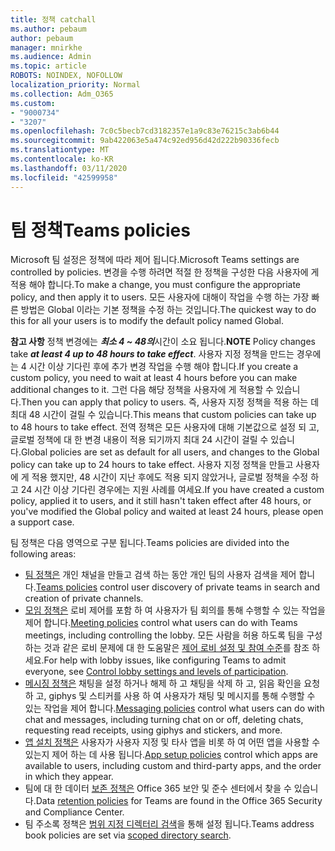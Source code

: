 ```yaml
---
title: 정책 catchall
ms.author: pebaum
author: pebaum
manager: mnirkhe
ms.audience: Admin
ms.topic: article
ROBOTS: NOINDEX, NOFOLLOW
localization_priority: Normal
ms.collection: Adm_O365
ms.custom:
- "9000734"
- "3207"
ms.openlocfilehash: 7c0c5becb7cd3182357e1a9c83e76215c3ab6b44
ms.sourcegitcommit: 9ab422063e5a474c92ed956d42d222b90336fecb
ms.translationtype: MT
ms.contentlocale: ko-KR
ms.lasthandoff: 03/11/2020
ms.locfileid: "42599958"
---
```

# <a name="teams-policies"></a><span data-ttu-id="49e9f-102">팀 정책</span><span class="sxs-lookup"><span data-stu-id="49e9f-102">Teams policies</span></span>

<span data-ttu-id="49e9f-103">Microsoft 팀 설정은 정책에 따라 제어 됩니다.</span><span class="sxs-lookup"><span data-stu-id="49e9f-103">Microsoft Teams settings are controlled by policies.</span></span> <span data-ttu-id="49e9f-104">변경을 수행 하려면 적절 한 정책을 구성한 다음 사용자에 게 적용 해야 합니다.</span><span class="sxs-lookup"><span data-stu-id="49e9f-104">To make a change, you must configure the appropriate policy, and then apply it to users.</span></span> <span data-ttu-id="49e9f-105">모든 사용자에 대해이 작업을 수행 하는 가장 빠른 방법은 Global 이라는 기본 정책을 수정 하는 것입니다.</span><span class="sxs-lookup"><span data-stu-id="49e9f-105">The quickest way to do this for all your users is to modify the default policy named Global.</span></span> 

<span data-ttu-id="49e9f-106">**참고 사항** 정책 변경에는 ***최소 4 ~ 48의***시간이 소요 됩니다.</span><span class="sxs-lookup"><span data-stu-id="49e9f-106">**NOTE** Policy changes take ***at least 4 up to 48 hours to take effect***.</span></span> <span data-ttu-id="49e9f-107">사용자 지정 정책을 만드는 경우에는 4 시간 이상 기다린 후에 추가 변경 작업을 수행 해야 합니다.</span><span class="sxs-lookup"><span data-stu-id="49e9f-107">If you create a custom policy, you need to wait at least 4 hours before you can make additional changes to it.</span></span> <span data-ttu-id="49e9f-108">그런 다음 해당 정책을 사용자에 게 적용할 수 있습니다.</span><span class="sxs-lookup"><span data-stu-id="49e9f-108">Then you can apply that policy to users.</span></span> <span data-ttu-id="49e9f-109">즉, 사용자 지정 정책을 적용 하는 데 최대 48 시간이 걸릴 수 있습니다.</span><span class="sxs-lookup"><span data-stu-id="49e9f-109">This means that custom policies can take up to 48 hours to take effect.</span></span> <span data-ttu-id="49e9f-110">전역 정책은 모든 사용자에 대해 기본값으로 설정 되 고, 글로벌 정책에 대 한 변경 내용이 적용 되기까지 최대 24 시간이 걸릴 수 있습니다.</span><span class="sxs-lookup"><span data-stu-id="49e9f-110">Global policies are set as default for all users, and changes to the Global policy can take up to 24 hours to take effect.</span></span> <span data-ttu-id="49e9f-111">사용자 지정 정책을 만들고 사용자에 게 적용 했지만, 48 시간이 지난 후에도 적용 되지 않았거나, 글로벌 정책을 수정 하 고 24 시간 이상 기다린 경우에는 지원 사례를 여세요.</span><span class="sxs-lookup"><span data-stu-id="49e9f-111">If you have created a custom policy, applied it to users, and it still hasn't taken effect after 48 hours, or you've modified the Global policy and waited at least 24 hours, please open a support case.</span></span>

<span data-ttu-id="49e9f-112">팀 정책은 다음 영역으로 구분 됩니다.</span><span class="sxs-lookup"><span data-stu-id="49e9f-112">Teams policies are divided into the following areas:</span></span>

- <span data-ttu-id="49e9f-113">[팀 정책은](https://docs.microsoft.com/MicrosoftTeams/teams-policies) 개인 채널을 만들고 검색 하는 동안 개인 팀의 사용자 검색을 제어 합니다.</span><span class="sxs-lookup"><span data-stu-id="49e9f-113">[Teams policies](https://docs.microsoft.com/MicrosoftTeams/teams-policies) control user discovery of private teams in search and creation of private channels.</span></span>  
- <span data-ttu-id="49e9f-114">[모임 정책은](https://docs.microsoft.com/microsoftteams/meeting-policies-in-teams) 로비 제어를 포함 하 여 사용자가 팀 회의를 통해 수행할 수 있는 작업을 제어 합니다.</span><span class="sxs-lookup"><span data-stu-id="49e9f-114">[Meeting policies](https://docs.microsoft.com/microsoftteams/meeting-policies-in-teams) control what users can do with Teams meetings, including controlling the lobby.</span></span> <span data-ttu-id="49e9f-115">모든 사람을 허용 하도록 팀을 구성 하는 것과 같은 로비 문제에 대 한 도움말은 [제어 로비 설정 및 참여 수준](https://docs.microsoft.com/alchemyinsights/bypass-lobby)를 참조 하세요.</span><span class="sxs-lookup"><span data-stu-id="49e9f-115">For help with lobby issues, like configuring Teams to admit everyone, see [Control lobby settings and levels of participation](https://docs.microsoft.com/alchemyinsights/bypass-lobby).</span></span>
- <span data-ttu-id="49e9f-116">[메시징 정책은](https://docs.microsoft.com/microsoftteams/messaging-policies-in-teams) 채팅을 설정 하거나 해제 하 고 채팅을 삭제 하 고, 읽음 확인을 요청 하 고, giphys 및 스티커를 사용 하 여 사용자가 채팅 및 메시지를 통해 수행할 수 있는 작업을 제어 합니다.</span><span class="sxs-lookup"><span data-stu-id="49e9f-116">[Messaging policies](https://docs.microsoft.com/microsoftteams/messaging-policies-in-teams) control what users can do with chat and messages, including turning chat on or off, deleting chats, requesting read receipts, using giphys and stickers, and more.</span></span>
- <span data-ttu-id="49e9f-117">[앱 설치 정책은](https://docs.microsoft.com/MicrosoftTeams/teams-app-setup-policies) 사용자가 사용자 지정 및 타사 앱을 비롯 하 여 어떤 앱을 사용할 수 있는지 제어 하는 데 사용 됩니다.</span><span class="sxs-lookup"><span data-stu-id="49e9f-117">[App setup policies](https://docs.microsoft.com/MicrosoftTeams/teams-app-setup-policies) control which apps are available to users, including custom and third-party apps, and the order in which they appear.</span></span>  
- <span data-ttu-id="49e9f-118">팀에 대 한 데이터 [보존 정책은](https://docs.microsoft.com/microsoftteams/retention-policies) Office 365 보안 및 준수 센터에서 찾을 수 있습니다.</span><span class="sxs-lookup"><span data-stu-id="49e9f-118">Data [retention policies](https://docs.microsoft.com/microsoftteams/retention-policies) for Teams are found in the Office 365 Security and Compliance Center.</span></span>
- <span data-ttu-id="49e9f-119">팀 주소록 정책은 [범위 지정 디렉터리 검색](https://docs.microsoft.com/MicrosoftTeams/teams-scoped-directory-search)을 통해 설정 됩니다.</span><span class="sxs-lookup"><span data-stu-id="49e9f-119">Teams address book policies are set via [scoped directory search](https://docs.microsoft.com/MicrosoftTeams/teams-scoped-directory-search).</span></span>